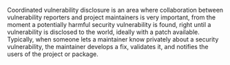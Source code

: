 Coordinated vulnerability disclosure is an area where collaboration between vulnerability reporters and project maintainers is very important, from the moment a potentially harmful security vulnerability is found, right until a vulnerability is disclosed to the world, ideally with a patch available. Typically, when someone lets a maintainer know privately about a security vulnerability, the maintainer develops a fix, validates it, and notifies the users of the project or package.
